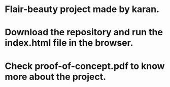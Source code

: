 # Flair-beauty project made by karan.


# Download the repository and run the index.html file in the browser.


# Check proof-of-concept.pdf to know more about the project.
